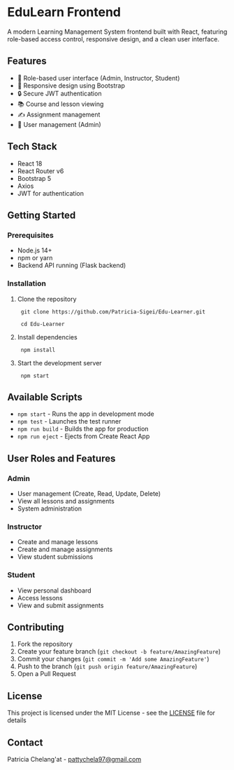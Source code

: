 # EduLearn Frontend

A modern Learning Management System frontend built with React, featuring role-based access control, responsive design, and a clean user interface.

## Features

- 🔐 Role-based user interface (Admin, Instructor, Student)
- 📱 Responsive design using Bootstrap
- 🔒 Secure JWT authentication
- 📚 Course and lesson viewing
- ✍️ Assignment management
- 👥 User management (Admin)

## Tech Stack

- React 18
- React Router v6
- Bootstrap 5
- Axios
- JWT for authentication

## Getting Started

### Prerequisites

- Node.js 14+ 
- npm or yarn
- Backend API running (Flask backend)

### Installation

1. Clone the repository

        git clone https://github.com/Patricia-Sigei/Edu-Learner.git

        cd Edu-Learner

2. Install dependencies

        npm install

3. Start the development server

        npm start

## Available Scripts

- `npm start` - Runs the app in development mode
- `npm test` - Launches the test runner
- `npm run build` - Builds the app for production
- `npm run eject` - Ejects from Create React App

## User Roles and Features

### Admin
- User management (Create, Read, Update, Delete)
- View all lessons and assignments
- System administration

### Instructor
- Create and manage lessons
- Create and manage assignments
- View student submissions

### Student
- View personal dashboard
- Access lessons
- View and submit assignments

## Contributing

1. Fork the repository
2. Create your feature branch (`git checkout -b feature/AmazingFeature`)
3. Commit your changes (`git commit -m 'Add some AmazingFeature'`)
4. Push to the branch (`git push origin feature/AmazingFeature`)
5. Open a Pull Request

## License

This project is licensed under the MIT License - see the [LICENSE](LICENSE) file for details

## Contact

Patricia Chelang'at - [pattychela97@gmail.com](mailto:pattychela97@gmail.com)
